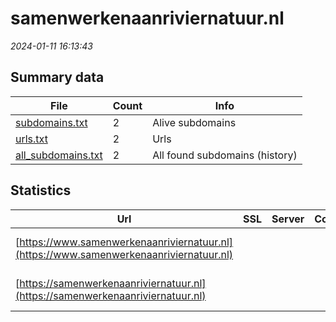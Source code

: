 # samenwerkenaanriviernatuur.nl
*2024-01-11 16:13:43*
## Summary data
| File       | Count | Info |
|------------|-------|------|
|[subdomains.txt](/data/samenwerkenaanriviernatuur.nl/subdomains.txt)|2|Alive subdomains|
|[urls.txt](/data/samenwerkenaanriviernatuur.nl/urls.txt)|2|Urls|
|[all_subdomains.txt](/data/samenwerkenaanriviernatuur.nl/all_subdomains.txt)|2|All found subdomains (history)|
## Statistics
| Url | SSL | Server | Cookie | HSTS | CSP | XFO | XXP | RP | Tech |Title |
|------------|-------|------|------|------|------|------|------|------|------|------|
|[https://www.samenwerkenaanriviernatuur.nl](https://www.samenwerkenaanriviernatuur.nl)| || |:white_check_mark: | | 1:white_check_mark: | 2:white_check_mark: | 3:white_check_mark: |HSTS Microsoft ASP.NET|Object moved|
|[https://samenwerkenaanriviernatuur.nl](https://samenwerkenaanriviernatuur.nl)| || |:white_check_mark: | | 1:white_check_mark: | 2:white_check_mark: | 3:white_check_mark: |HSTS Microsoft ASP.NET|Object moved|